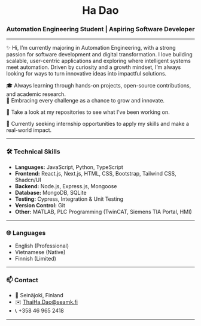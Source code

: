 <h1 align="center">Ha Dao</h1>

<h3 align="center">Automation Engineering Student | Aspiring Software Developer</h3>

---

✨ Hi, I’m currently majoring in Automation Engineering, with a strong passion for software development and digital transformation. I love building scalable, user-centric applications and exploring where intelligent systems meet automation. Driven by curiosity and a growth mindset, I’m always looking for ways to turn innovative ideas into impactful solutions.

🎓 Always learning through hands-on projects, open-source contributions, and academic research.  
🚀 Embracing every challenge as a chance to grow and innovate.

📁 Take a look at my repositories to see what I’ve been working on.

🌱 Currently seeking internship opportunities to apply my skills and make a real-world impact.

---

### 🛠️ Technical Skills

- **Languages:** JavaScript, Python, TypeScript
- **Frontend:** React.js, Next.js, HTML, CSS, Bootstrap, Tailwind CSS, Shadcn/UI
- **Backend:** Node.js, Express.js, Mongoose
- **Database:** MongoDB, SQLite
- **Testing:** Cypress, Integration & Unit Testing
- **Version Control:** Git
- **Other:** MATLAB, PLC Programming (TwinCAT, Siemens TIA Portal, HMI)

---

### 🌐 Languages

- English (Professional)
- Vietnamese (Native)
- Finnish (Limited)

---

### 📫 Contact

- 📍 Seinäjoki, Finland
- ✉️ ThaiHa.Dao@seamk.fi
- 📞 +358 46 965 2418

---
